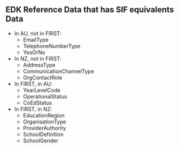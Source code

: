 ﻿



## EDK Reference Data that has SIF equivalents Data ##

* In AU, not in FIRST:
  * EmailType
  * TelephoneNumberType
  * YesOrNo
* In NZ, not in FIRST:
  * AddressType
  * CommunicationChannelType
  * OrgContactRole
* In FIRST, in AU:
  * YearLevelCode
  * OperationalStatus
  * CoEdStatus
* In FIRST, in NZ:
  * EducationRegion
  * OrganisationType
  * ProviderAuthority
  * SchoolDefinition
  * SchoolGender


